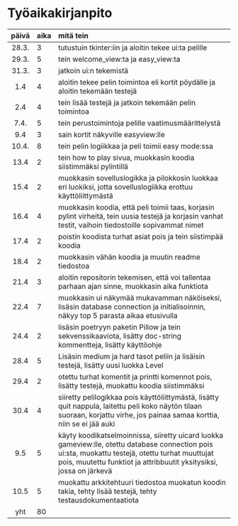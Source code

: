 # Työaikakirjanpito

| päivä | aika | mitä tein  |
| :----:|:-----| :-----|
| 28.3. |   3  | tutustuin tkinter:iin ja aloitin tekee ui:ta pelille |
| 29.3. | 5    | tein welcome_view:ta ja easy_view:ta |
| 31.3. | 3   | jatkoin ui:n tekemistä|
|  1.4     | 4    | aloitin tekee pelin toimintoa eli kortit pöydälle ja aloitin tekemään testejä |
|   2.4    | 4   | tein lisää testejä ja jatkoin tekemään pelin toimintoa|
| 7.4. | 5    | tein perustoimintoja pelille vaatimusmäärittelystä |
|    9.4   | 3    | sain kortit näkyville easyview:lle|
| 10.4.  | 8    | tein pelin logiikkaa ja peli toimii easy mode:ssa|
| 13.4  | 2    | tein how to play sivua, muokkasin koodia siistimmäksi pylintillä  |
|   15.4    | 2    |muokkasin sovelluslogikka ja pilokkosin luokkaa eri luokiksi, jotta sovelluslogiikka erottuu käyttöliittymästä|
| 16.4 | 4    |muokkasin koodia, että peli toimii taas, korjasin pylint virheitä, tein uusia testejä ja korjasin vanhat testit, vaihoin tiedostoille sopivammat nimet |
|    17.4   |   2  | poistin koodista turhat asiat pois ja tein siistimpää koodia|
|    18.4   |   2  | muokkasin vähän koodia ja muutin readme tiedostoa|
|    21.4   |   3  | aloitin repositorin tekemisen, että voi tallentaa parhaan ajan sinne, muokkasin aika funktiota|
|    22.4   |   7  | muokkasin ui näkymää mukavamman näköiseksi, lisäsin database connection ja initialisoinnin, näkyy top 5 parasta aikaa etusivulla|
|    24.4   |   2  | lisäsin poetryyn paketin Pillow ja tein sekvenssikaaviota, lisätty doc-string kommentteja, lisätty käyttöohje|
|    28.4   |   5  | Lisäsin medium ja hard tasot peliin ja lisäisin testejä, lisätty uusi luokka Level|
|    29.4   |   2  | otettu turhat komentit ja printti komennot pois, lisätty testejä, muokattu koodia siistimmäksi|
|    30.4   |   4  | siiretty pelilogikkaa pois käyttöliittymästä, lisätty quit nappula, laitettu peli koko näytön tilaan suoraan, korjattu virhe, jos painaa samaa korttia, niin se ei jää auki|
|    9.5   |   5  | käyty koodikatselmoinnissa, siiretty uicard luokka gameview:lle, otettu database connection pois ui:sta, muokattu testejä, otettu turhat muuttujat pois, muutettu funktiot ja attribbuutit yksitysiksi, jossa on järkevä|
|    10.5   |   5  | muokattu arkkitehtuuri tiedostoa muokatun koodin takia, tehty lisää testejä, tehty testausdokumentaatiota|
| yht   | 80  | | 
